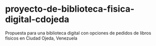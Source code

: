 # proyecto-de-biblioteca-fisica-digital-cdojeda
Propuesta para una biblioteca digital con opciones de pedidos de libros físicos en Ciudad Ojeda, Venezuela
